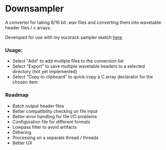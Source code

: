 # Downsampler

A converter for taking 8/16 bit .wav files and converting them into wavetable header files / c arrays.

Developed for use with my eurorack sampler sketch [here](https://github.com/isaacgoodfellow/MozmoSampleBlaster)

### Usage:

 * Select "Add" to add multiple files to the conversion list
 * Select "Export" to save multiple wavetable headers to a selected directory (not yet implemented)
 * Select "Copy to clipboard" to quick-copy a C array declarator for the chosen item


### Roadmap

 * Batch output header files
 * Better compatibility checking on file input
 * Better error handling for file I/O problems
 * Configuration file for different formats
 * Lowpass filter to avoid artifacts
 * Dithering
 * Processing on a separate thread / threads
 * Better UX
